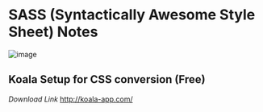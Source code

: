# SASS (Syntactically Awesome Style Sheet) Notes 
![image](https://github.com/user-attachments/assets/1b72efff-9806-4aa3-8a60-518941ab8fcc)

## Koala Setup for CSS conversion (Free)
*Download Link*  http://koala-app.com/

